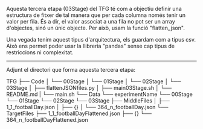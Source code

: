 Aquesta tercera etapa (03Stage) del TFG té com a objectiu definir una estructura de fitxer de tal manera que per cada columna només tenir un valor per fila. És a dir, el valor associat a una fila no pot ser un array d'objectes, sinó un únic objecte. Per això, usam la funció "flatten_json".

Una vegada tenim aquest tipus d'arquitectura, els guardam com a tipus csv. Això ens permet poder usar la llibreria "pandas" sense cap tipus de restriccions ni complexitat.
*****************************************************************************************************************************************************************************************

Adjunt el directori que forma aquesta tercera etapa:

TFG
├── Code
│   └── 00Stage
│   └── 01Stage
│   └── 02Stage
│   └── 03Stage
│       ├── flattenJSONfiles.py
│       ├── main03Stage.sh
│       └── README.md
|   └── main.sh
└── Data
    └── experimentName
        └── 00Stage
        └── 01Stage
        └── 02Stage
        └── 03Stage
            ├── MiddleFiles
            │   ├── 1_1_footballDay.json
            │   ├── {}
            │   └── 364_n_footballDay.json
            └── TargetFiles
                ├── 1_1_footballDayFlattened.json
                ├── {}
                └── 364_n_footballDayFlattened.json
